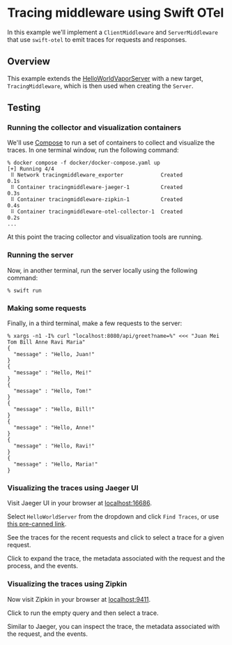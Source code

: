 # Tracing middleware using Swift OTel

In this example we'll implement a `ClientMiddleware` and `ServerMiddleware`
that use `swift-otel` to emit traces for requests and responses.

## Overview

This example extends the [HelloWorldVaporServer](../HelloWorldVaporServer)
with a new target, `TracingMiddleware`, which is then used when creating
the `Server`.

## Testing

### Running the collector and visualization containers

We'll use [Compose](https://docs.docker.com/compose) to run a set of containers
to collect and visualize the traces. In one terminal window, run the following
command:

```console
% docker compose -f docker/docker-compose.yaml up
[+] Running 4/4
 ⠿ Network tracingmiddleware_exporter            Created                            0.1s
 ⠿ Container tracingmiddleware-jaeger-1          Created                            0.3s
 ⠿ Container tracingmiddleware-zipkin-1          Created                            0.4s
 ⠿ Container tracingmiddleware-otel-collector-1  Created                            0.2s
...
```

At this point the tracing collector and visualization tools are running.

### Running the server

Now, in another terminal, run the server locally using the following command:

```console
% swift run
```

### Making some requests

Finally, in a third terminal, make a few requests to the server:

```console
% xargs -n1 -I% curl "localhost:8080/api/greet?name=%" <<< "Juan Mei Tom Bill Anne Ravi Maria"
{
  "message" : "Hello, Juan!"
}
{
  "message" : "Hello, Mei!"
}
{
  "message" : "Hello, Tom!"
}
{
  "message" : "Hello, Bill!"
}
{
  "message" : "Hello, Anne!"
}
{
  "message" : "Hello, Ravi!"
}
{
  "message" : "Hello, Maria!"
}
```

### Visualizing the traces using Jaeger UI

Visit Jaeger UI in your browser at [localhost:16686](http://localhost:16686).

Select `HelloWorldServer` from the dropdown and click `Find Traces`, or use
[this pre-canned link](http://localhost:16686/search?service=HelloWorldServer).

See the traces for the recent requests and click to select a trace for a given request.

Click to expand the trace, the metadata associated with the request and the
process, and the events.

### Visualizing the traces using Zipkin

Now visit Zipkin in your browser at [localhost:9411](http://localhost:9411).

Click to run the empty query and then select a trace.

Similar to Jaeger, you can inspect the trace, the metadata associated with the
request, and the events.
